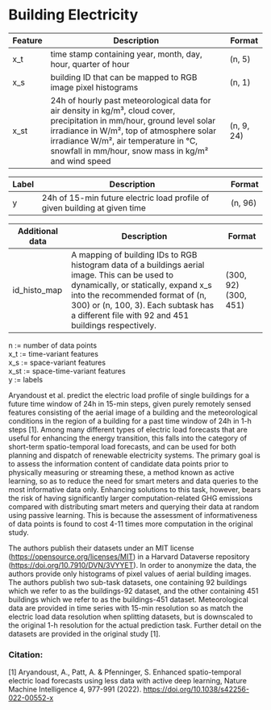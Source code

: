 # Building Electricity

| Feature | Description | Format |
| --- | ----------- | ----------- |
| x_t | time stamp containing year, month, day, hour, quarter of hour | (n, 5) |
| x_s | building ID that can be mapped to RGB image pixel histograms | (n, 1) |
| x_st | 24h of hourly past meteorological data for air density in kg/m³, cloud cover, precipitation in mm/hour, ground level solar irradiance in W/m², top of atmosphere solar irradiance W/m², air temperature in °C, snowfall in mm/hour, snow mass in kg/m² and wind speed  | (n, 9, 24) |


| Label | Description | Format |
| --- | ----------- | ----------- |
| y | 24h of 15-min future electric load profile of given building at given time | (n, 96) |


| Additional data | Description | Format |
| --- | ----------- | ----------- |
| id_histo_map | A mapping of building IDs to RGB histogram data of a buildings aerial image. This can be used to dynamically, or statically, expand x_s into the recommended format of (n, 300) or (n, 100, 3). Each subtask has a different file with 92 and 451 buildings respectively. | (300, 92) (300, 451) |

n := number of data points <br />
x_t := time-variant features <br />
x_s := space-variant features <br />
x_st := space-time-variant features <br />
y := labels

Aryandoust et al. predict the electric load profile of single buildings for a future time window of 24h in 15-min steps, given purely remotely sensed features consisting of the aerial image of a building and the meteorological conditions in the region of a building for a past time window of 24h in 1-h steps [1]. Among many different types of electric load forecasts that are useful for enhancing the energy transition, this falls into the category of short-term spatio-temporal load forecasts, and can be used for both planning and dispatch of renewable electricity systems. The primary goal is to assess the information content of candidate data points prior to physically measuring or streaming these, a method known as active learning, so as to reduce the need for smart meters and data queries to the most informative data only. Enhancing solutions to this task, however, bears the risk of having significantly larger computation-related GHG emissions compared with distributing smart meters and querying their data at random using passive learning. This is because the assessment of informativeness of data points is found to cost 4-11 times more computation in the original study.

The authors publish their datasets under an MIT license (https://opensource.org/licenses/MIT) in a Harvard Dataverse repository (https://doi.org/10.7910/DVN/3VYYET). In order to anonymize the data, the authors provide only histograms of pixel values of aerial building images. The authors publish two sub-task datasets, one containing 92 buildings which we refer to as the buildings-92 dataset, and the other containing 451 buildings which we refer to as the buildings-451 dataset. Meteorological data are provided in time series with 15-min resolution so as match the electric load data resolution when splitting datasets, but is downscaled to the original 1-h resolution for the actual prediction task. Further detail on the datasets are provided in the original study [1].

### Citation:
[1] Aryandoust, A., Patt, A. & Pfenninger, S. Enhanced spatio-temporal electric 
load forecasts using less data with active deep learning, Nature Machine 
Intelligence 4, 977-991 (2022). https://doi.org/10.1038/s42256-022-00552-x

